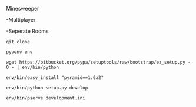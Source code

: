 Minesweeper

-Multiplayer

-Seperate Rooms


`git clone`

`pyvenv env`

`wget https://bitbucket.org/pypa/setuptools/raw/bootstrap/ez_setup.py -O - | env/bin/python`

`env/bin/easy_install "pyramid==1.6a2"`

`env/bin/python setup.py develop`

`env/bin/pserve development.ini`